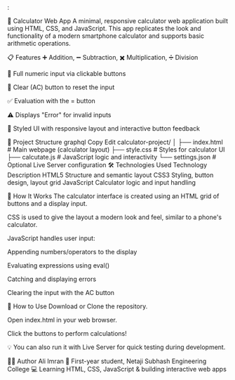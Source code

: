:

🧮 Calculator Web App
A minimal, responsive calculator web application built using HTML, CSS, and JavaScript. This app replicates the look and functionality of a modern smartphone calculator and supports basic arithmetic operations.

📋 Features
➕ Addition, ➖ Subtraction, ✖️ Multiplication, ➗ Division

🧮 Full numeric input via clickable buttons

🧹 Clear (AC) button to reset the input

✅ Evaluation with the = button

⚠️ Displays "Error" for invalid inputs

🎨 Styled UI with responsive layout and interactive button feedback

📂 Project Structure
graphql
Copy
Edit
calculator-project/
│
├── index.html        # Main webpage (calculator layout)
├── style.css         # Styles for calculator UI
├── calcutate.js      # JavaScript logic and interactivity
└── settings.json     # Optional Live Server configuration
🛠️ Technologies Used
Technology	Description
HTML5	Structure and semantic layout
CSS3	Styling, button design, layout grid
JavaScript	Calculator logic and input handling

🧠 How It Works
The calculator interface is created using an HTML grid of buttons and a display input.

CSS is used to give the layout a modern look and feel, similar to a phone's calculator.

JavaScript handles user input:

Appending numbers/operators to the display

Evaluating expressions using eval()

Catching and displaying errors

Clearing the input with the AC button

🧪 How to Use
Download or Clone the repository.

Open index.html in your web browser.

Click the buttons to perform calculations!

💡 You can also run it with Live Server for quick testing during development.

🙋‍♂️ Author
Ali Imran
📍 First-year student, Netaji Subhash Engineering College
💻 Learning HTML, CSS, JavaScript & building interactive web apps

